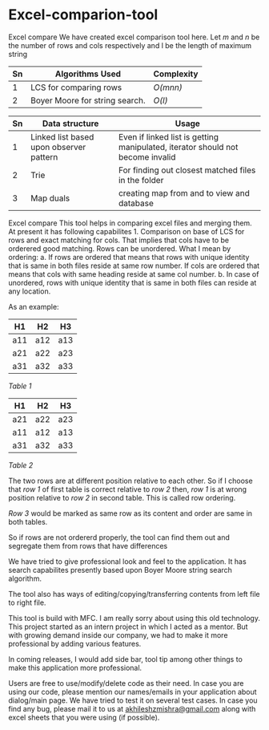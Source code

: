 Excel-comparion-tool
====================

Excel compare
We have created excel comparison tool here. 
Let _m_ and _n_ be the number of rows and cols respectively
and l be the length of maximum string

|Sn |Algorithms Used | Complexity | 
|---|----------------|------------|
|1  |LCS for comparing rows| _O(m*n*n)_ |
|2  | Boyer Moore for string search.| _O(l)_ |

|Sn |Data structure| Usage  |
|---|--------------|---------|
|1  |Linked list based upon observer pattern| Even if linked list is getting manipulated, iterator should not become invalid|
|2  |Trie | For finding out closest matched files in the folder |
|3  |Map duals | creating map from and to view and database|


Excel compare This tool helps in comparing excel files and merging them. At present it has following capabilites 1. Comparison on base of LCS for rows and exact matching for cols. That implies that cols have to be orderered good matching. Rows can be unordered. What I mean by ordering: a. If rows are ordered that means that rows with unique identity that is same in both files reside at same row number. If cols are ordered that means that cols with same heading reside at same col number. b. In case of unordered, rows with unique identity that is same in both files can reside at any location.

As an example: 

| H1  | H2  | H3  |
|-----|-----|-----|
| a11 | a12 | a13 |
| a21 | a22 | a23 |
| a31 | a32 | a33 |

_Table 1_

| H1  | H2  |  H3  |
|-----|-----|------|
| a21 | a22 |  a23 |
| a11 | a12 |  a13 |
| a31 | a32 |  a33 |
 
_Table 2_

The two rows are at different position relative to each other. So if I choose that _row 1_ of first table is correct relative to _row 2_ then, _row 1_ is at wrong position relative to _row 2_ in second table. This is called row ordering. 

_Row 3_ would be marked as same row as its content and order are same in both tables.

So if rows are not ordererd properly, the tool can find them out and segregate them from rows that have differences

We have tried to give professional look and feel to the application. It has search capabilites presently based upon Boyer Moore string search algorithm.

The tool also has ways of editing/copying/transferring contents from left file to right file.

This tool is build with MFC. I am really sorry about using this old technology. This project started as an intern project in which I acted as a mentor. But with growing demand inside our company, we had to make it more professional by adding various features.

In coming releases, I would add side bar, tool tip among other things to make this application more professional.

Users are free to use/modify/delete code as their need. In case you are using our code, please mention our names/emails in your application about dialog/main page. We have tried to test it on several test cases. In case you find any bug, please mail it to us at akhileshzmishra@gmail.com along with excel sheets that you were using (if possible).

